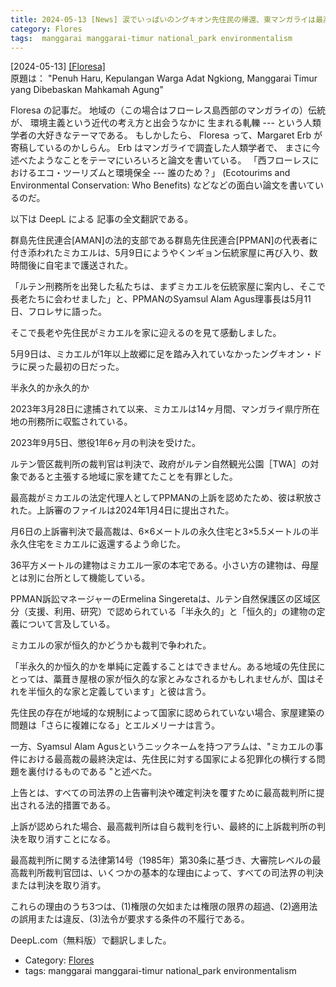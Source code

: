 ```yaml
---
title: 2024-05-13 [News] 涙でいっぱいのングキオン先住民の帰還、東マンガライは最高裁によって解放された ---「国立公園、自然保護、現地の人々」という人類学っぽい三題噺だ
category: Flores
tags:  manggarai manggarai-timur national_park environmentalism
---
```


[2024-05-13] [[Floresa]](https://floresa.co/reportase/mendalam/64337/2024/05/11/penuh-haru-kepulangan-warga-adat-ngkiong-manggarai-timur-yang-dibebaskan-mahkamah-agung?utm_source=pocket_saves)  
 原題は：
"Penuh Haru, 
Kepulangan Warga Adat Ngkiong, 
Manggarai Timur yang Dibebaskan Mahkamah Agung"

 Floresa の記事だ。
地域の（この場合はフローレス島西部のマンガライの）伝統が、
環境主義という近代の考え方と出会うなかに
生まれる軋轢 --- という人類学者の大好きなテーマである。
もしかしたら、
Floresa って、Margaret Erb が寄稿しているのかしらん。
Erb はマンガライで調査した人類学者で、
まさに今述べたようなことをテーマにいろいろと論文を書いている。
「西フローレスにおけるエコ・ツーリズムと環境保全 ---
 誰のため？」
 (Ecotourims and Environmental Conservation: Who Benefits) 
などなどの面白い論文を書いているのだ。

 以下は DeepL による
記事の全文翻訳である。

<!--more-->

群島先住民連合[AMAN]の法的支部である群島先住民連合[PPMAN]の代表者に付き添われたミカエルは、5月9日にようやくンギョン伝統家屋に再び入り、数時間後に自宅まで護送された。

 「ルテン刑務所を出発した私たちは、まずミカエルを伝統家屋に案内し、そこで長老たちに会わせました」と、PPMANのSyamsul Alam Agus理事長は5月11日、フロレサに語った。

 そこで長老や先住民がミカエルを家に迎えるのを見て感動しました。

5月9日は、ミカエルが1年以上故郷に足を踏み入れていなかったングキオン・ドラに戻った最初の日だった。

半永久的か永久的か

2023年3月28日に逮捕されて以来、ミカエルは14ヶ月間、マンガライ県庁所在地の刑務所に収監されている。

2023年9月5日、懲役1年6ヶ月の判決を受けた。

ルテン管区裁判所の裁判官は判決で、政府がルテン自然観光公園［TWA］の対象であると主張する地域に家を建てたことを有罪とした。

最高裁がミカエルの法定代理人としてPPMANの上訴を認めたため、彼は釈放された。上訴審のファイルは2024年1月4日に提出された。

月6日の上訴審判決で最高裁は、6×6メートルの永久住宅と3×5.5メートルの半永久住宅をミカエルに返還するよう命じた。

36平方メートルの建物はミカエル一家の本宅である。小さい方の建物は、母屋とは別に台所として機能している。

PPMAN訴訟マネージャーのErmelina Singeretaは、ルテン自然保護区の区域区分（支援、利用、研究）で認められている「半永久的」と「恒久的」の建物の定義について言及している。

ミカエルの家が恒久的かどうかも裁判で争われた。

「半永久的か恒久的かを単純に定義することはできません。ある地域の先住民にとっては、藁葺き屋根の家が恒久的な家とみなされるかもしれませんが、国はそれを半恒久的な家と定義しています」と彼は言う。

先住民の存在が地域的な規制によって国家に認められていない場合、家屋建築の問題は「さらに複雑になる」とエルメリーナは言う。

一方、Syamsul Alam Agusというニックネームを持つアラムは、"ミカエルの事件における最高裁の最終決定は、先住民に対する国家による犯罪化の横行する問題を裏付けるものである "と述べた。

上告とは、すべての司法界の上告審判決や確定判決を覆すために最高裁判所に提出される法的措置である。

上訴が認められた場合、最高裁判所は自ら裁判を行い、最終的に上訴裁判所の判決を取り消すことになる。

最高裁判所に関する法律第14号（1985年）第30条に基づき、大審院レベルの最高裁判所裁判官団は、いくつかの基本的な理由によって、すべての司法界の判決または判決を取り消す。

これらの理由のうち3つは、(1)権限の欠如または権限の限界の超過、(2)適用法の誤用または違反、(3)法令が要求する条件の不履行である。

 DeepL.com（無料版）で翻訳しました。

- Category: [Flores](https://merapano.github.io/categories.html#Flores)
- tags:  manggarai manggarai-timur national_park environmentalism

